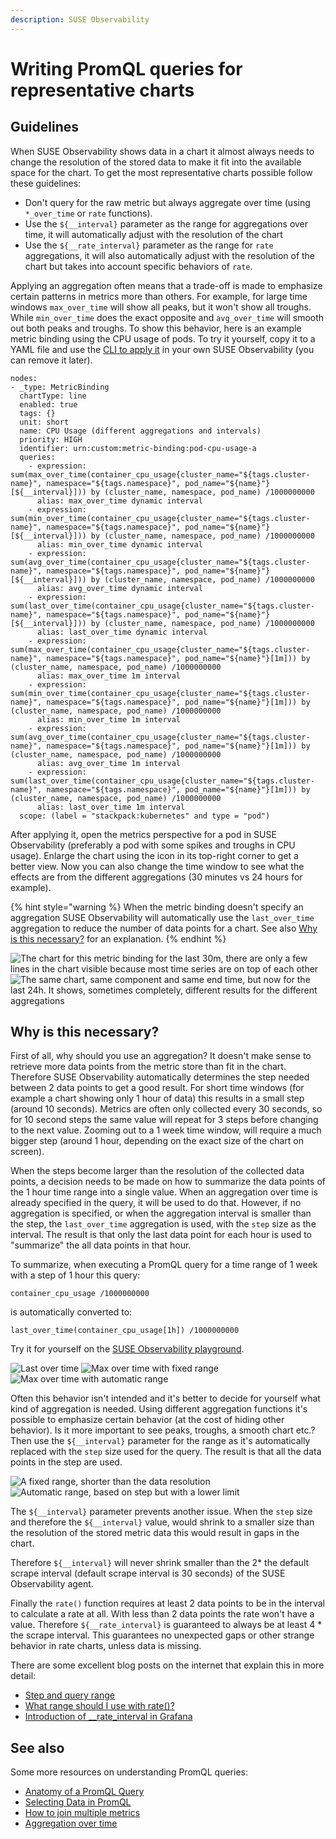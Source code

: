 ```yaml
---
description: SUSE Observability
---
```


# Writing PromQL queries for representative charts

## Guidelines

When SUSE Observability shows data in a chart it almost always needs to change the resolution of the stored data to make it fit into the available space for the chart. To get the most representative charts possible follow these guidelines:

* Don't query for the raw metric but always aggregate over time (using `*_over_time` or `rate` functions).
* Use the `${__interval}` parameter as the range for aggregations over time, it will automatically adjust with the resolution of the chart
* Use the `${__rate_interval}` parameter as the range for `rate` aggregations, it will also automatically adjust with the resolution of the chart but takes into account specific behaviors of `rate`.

Applying an aggregation often means that a trade-off is made to emphasize certain patterns in metrics more than others. For example, for large time windows `max_over_time` will show all peaks, but it won't show all troughs. While `min_over_time` does the exact opposite and `avg_over_time` will smooth out both peaks and troughs. To show this behavior, here is an example metric binding using the CPU usage of pods. To try it yourself, copy it to a YAML file and use the [CLI to apply it](./k8s-add-charts.md#create-or-update-the-metric-binding-in-stackstate) in your own SUSE Observability (you can remove it later).

```
nodes:
- _type: MetricBinding
  chartType: line
  enabled: true
  tags: {}
  unit: short
  name: CPU Usage (different aggregations and intervals)
  priority: HIGH
  identifier: urn:custom:metric-binding:pod-cpu-usage-a
  queries:
    - expression: sum(max_over_time(container_cpu_usage{cluster_name="${tags.cluster-name}", namespace="${tags.namespace}", pod_name="${name}"}[${__interval}])) by (cluster_name, namespace, pod_name) /1000000000
      alias: max_over_time dynamic interval
    - expression: sum(min_over_time(container_cpu_usage{cluster_name="${tags.cluster-name}", namespace="${tags.namespace}", pod_name="${name}"}[${__interval}])) by (cluster_name, namespace, pod_name) /1000000000
      alias: min_over_time dynamic interval
    - expression: sum(avg_over_time(container_cpu_usage{cluster_name="${tags.cluster-name}", namespace="${tags.namespace}", pod_name="${name}"}[${__interval}])) by (cluster_name, namespace, pod_name) /1000000000
      alias: avg_over_time dynamic interval
    - expression: sum(last_over_time(container_cpu_usage{cluster_name="${tags.cluster-name}", namespace="${tags.namespace}", pod_name="${name}"}[${__interval}])) by (cluster_name, namespace, pod_name) /1000000000
      alias: last_over_time dynamic interval
    - expression: sum(max_over_time(container_cpu_usage{cluster_name="${tags.cluster-name}", namespace="${tags.namespace}", pod_name="${name}"}[1m])) by (cluster_name, namespace, pod_name) /1000000000
      alias: max_over_time 1m interval
    - expression: sum(min_over_time(container_cpu_usage{cluster_name="${tags.cluster-name}", namespace="${tags.namespace}", pod_name="${name}"}[1m])) by (cluster_name, namespace, pod_name) /1000000000
      alias: min_over_time 1m interval
    - expression: sum(avg_over_time(container_cpu_usage{cluster_name="${tags.cluster-name}", namespace="${tags.namespace}", pod_name="${name}"}[1m])) by (cluster_name, namespace, pod_name) /1000000000
      alias: avg_over_time 1m interval
    - expression: sum(last_over_time(container_cpu_usage{cluster_name="${tags.cluster-name}", namespace="${tags.namespace}", pod_name="${name}"}[1m])) by (cluster_name, namespace, pod_name) /1000000000
      alias: last_over_time 1m interval
  scope: (label = "stackpack:kubernetes" and type = "pod")
```

After applying it, open the metrics perspective for a pod in SUSE Observability (preferably a pod with some spikes and troughs in CPU usage). Enlarge the chart using the icon in its top-right corner to get a better view. Now you can also change the time window to see what the effects are from the different aggregations (30 minutes vs 24 hours for example). 

{% hint style="warning %}
When the metric binding doesn't specify an aggregation SUSE Observability will automatically use the `last_over_time` aggregation to reduce the number of data points for a chart. See also [Why is this necessary?](./k8s-writing-promql-for-charts.md#why) for an explanation.
{% endhint %}

![The chart for this metric binding for the last 30m, there are only a few lines in the chart visible because most time series are on top of each other](../../.gitbook/assets/k8s/metric-aggregation-differences-30m.png)
![The same chart, same component and same end time, but now for the last 24h. It shows, sometimes completely, different results for the different aggregations](../../.gitbook/assets/k8s/metric-aggregation-differences-24h.png)

## Why is this necessary?

First of all, why should you use an aggregation? It doesn't make sense to retrieve more data points from the metric store than fit in the chart. Therefore SUSE Observability automatically determines the step needed between 2 data points to get a good result. For short time windows (for example a chart showing only 1 hour of data) this results in a small step (around 10 seconds). Metrics are often only collected every 30 seconds, so for 10 second steps the same value will repeat for 3 steps before changing to the next value. Zooming out to a 1 week time window, will require a much bigger step (around 1 hour, depending on the exact size of the chart on screen).

When the steps become larger than the resolution of the collected data points, a decision needs to be made on how to summarize the data points of the 1 hour time range into a single value. When an aggregation over time is already specified in the query, it will be used to do that. However, if no aggregation is specified, or when the aggregation interval is smaller than the step, the `last_over_time` aggregation is used, with the `step` size as the interval. The result is that only the last data point for each hour is used to "summarize" the all data points in that hour.

To summarize, when executing a PromQL query for a time range of 1 week with a step of 1 hour this query:

```
container_cpu_usage /1000000000
```

is automatically converted to:

```
last_over_time(container_cpu_usage[1h]) /1000000000
```

Try it for yourself on the [SUSE Observability playground](https://play.stackstate.com/#/metrics?promql=last_over_time%28container_cpu_usage%7Bnamespace%3D%22sock-shop%22%2C%20pod_name%3D~%22carts.%2A%22%7D%5B%24%7B__interval%7D%5D%29%20%2F%201000000000&timeRange=LAST_7_DAYS).

![Last over time](../../.gitbook/assets/k8s/k8s-metric-queries-for-chart-last-over-time.png)
![Max over time with fixed range](../../.gitbook/assets/k8s/k8s-metric-queries-for-chart-max-over-time-fixed-range.png)
![Max over time with automatic range](../../.gitbook/assets/k8s/k8s-metric-queries-for-chart-max-over-time-interval.png)

Often this behavior isn't intended and it's better to decide for yourself what kind of aggregation is needed. Using different aggregation functions it's possible to emphasize certain behavior (at the cost of hiding other behavior). Is it more important to see peaks, troughs, a smooth chart etc.? Then use the `${__interval}` parameter for the range as it's automatically replaced with the `step` size used for the query. The result is that all the data points in the step are used.

![A fixed range, shorter than the data resolution](../../.gitbook/assets/k8s/k8s-metric-queries-small-range.png)
![Automatic range, based on step but with a lower limit](../../.gitbook/assets/k8s/k8s-metric-queries-interval-for-range.png)

The `${__interval}` parameter prevents another issue. When the `step` size and therefore the `${__interval}` value, would shrink to a smaller size than the resolution of the stored metric data this would result in gaps in the chart. 

Therefore `${__interval}` will never shrink smaller than the 2* the default scrape interval (default scrape interval is 30 seconds) of the SUSE Observability agent.

Finally the `rate()` function requires at least 2 data points to be in the interval to calculate a rate at all. With less than 2 data points the rate won't have a value. Therefore  `${__rate_interval}` is guaranteed to always be at least 4 * the scrape interval. This guarantees no unexpected gaps or other strange behavior in rate charts, unless data is missing.

There are some excellent blog posts on the internet that explain this in more detail:

* [Step and query range](https://www.robustperception.io/step-and-query_range/)
* [What range should I use with rate()?](https://www.robustperception.io/what-range-should-i-use-with-rate/)
* [Introduction of __rate_interval in Grafana](https://grafana.com/blog/2020/09/28/new-in-grafana-7.2-__rate_interval-for-prometheus-rate-queries-that-just-work/)

## See also

Some more resources on understanding PromQL queries:

* [Anatomy of a PromQL Query](https://promlabs.com/blog/2020/06/18/the-anatomy-of-a-promql-query/)
* [Selecting Data in PromQL](https://promlabs.com/blog/2020/07/02/selecting-data-in-promql/)
* [How to join multiple metrics](https://iximiuz.com/en/posts/prometheus-vector-matching/)
* [Aggregation over time](https://iximiuz.com/en/posts/prometheus-functions-agg-over-time/)

